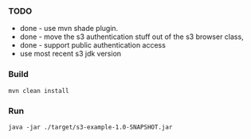 
### TODO
- done - use mvn shade plugin.
- done - move the s3 authentication stuff out of the s3 browser class,
- done - support public authentication access
- use most recent s3 jdk version

### Build
```
mvn clean install
```


### Run
```
java -jar ./target/s3-example-1.0-SNAPSHOT.jar
```

